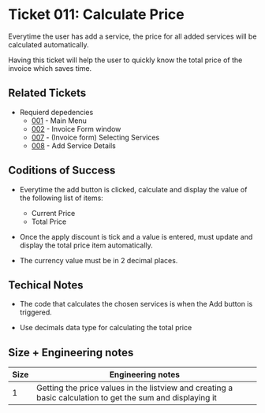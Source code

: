 Ticket 011:  Calculate Price
=======================

Everytime the user has add a service, the price for all added services will be calculated automatically.

Having this ticket will help the user to quickly know the total price of the invoice which saves time. 


Related Tickets
---------------

* Requierd depedencies
    * [001](./001.md) - Main Menu
    * [002](./002.md) - Invoice Form window
    * [007](./007.md) - (Invoice form) Selecting Services
    * [008](./008.md) -  Add Service Details


Coditions of Success
--------------------

* Everytime the add button is clicked, calculate and display the value of the following list of items:
    * Current Price
    * Total Price

* Once the apply discount is tick and a value is entered, must update and display the total price item automatically.

* The currency value must be in 2 decimal places. 

Techical Notes
--------------

* The code that calculates the chosen services is when the Add button is triggered.  

* Use decimals data type for calculating the total price


Size + Engineering notes
----------------------
| Size | Engineering notes | 
| -------- | -------- |
|  1  | Getting the price values in the listview and creating a basic calculation to get the sum and displaying it | 
